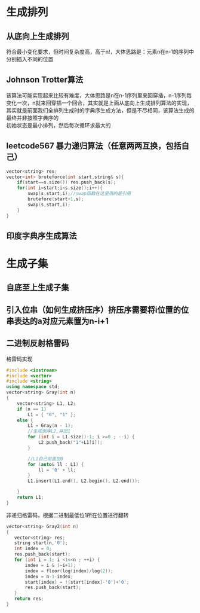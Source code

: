 # 生成排列
## 从底向上生成排列
符合最小变化要求，但时间复杂度高，高于n!，大体思路是：元素n在n-1的序列中分别插入不同的位置
## Johnson Trotter算法
该算法可能实现起来比较有难度，大体思路是n在n-1序列里来回穿插，n-1序列每变化一次，n就来回穿插一个回合，其实就是上面从底向上生成排列算法的实现，其实就是前面我们全排列生成时的字典序生成方法，但是不尽相同，该算法生成的最终并非按照字典序的  
初始状态是最小排列，然后每次循环求最大的
## leetcode567 暴力递归算法（任意两两互换，包括自己）
```cpp
vector<string> res;
vector<int> bruteforce(int start,string& s){
    if(start==s.size()) res.push_back(s);
    for(int i=start;i<s.size();i++){
        swap(s,start,i);//swap函数在这里用的是引用
        brutefore(start+1,s);
        swap(s,start,i);
    }
}
```
## 印度字典序生成算法
# 生成子集
## 自底至上生成子集
## 引入位串（如何生成挤压序）挤压序需要将i位置的位串表达的a对应元素置为n-i+1
## 二进制反射格雷码
格雷码实现
```cpp
#include <iostream>
#include <vector>
#include <string>
using namespace std;
vector<string> Gray(int n)
{
    vector<string> L1, L2;
    if (n == 1)
        L1 = { "0", "1" };
    else {
        L1 = Gray(n - 1);
        //生成倒序L2,并加1
        for (int i = L1.size()-1; i >=0 ; --i) {
            L2.push_back("1"+L1[i]);
        }

        //L1自己前面加0
        for (auto& ll : L1) {
            ll = '0' + ll;
        }
        L1.insert(L1.end(), L2.begin(), L2.end());

    }
    return L1;
}
 ```
 非递归格雷码，根据二进制最低位1所在位置进行翻转
 ```cpp
 vector<string> Gray2(int n)
{
    vector<string> res;
    string start(n,'0');
    int index = 0;
    res.push_back(start);
    for (int i = 1; i <1<<n ; ++i) {
        index = i & (~i+1);
        index = floor(log(index)/log(2));
        index = n-1-index;
        start[index] = !(start[index]-'0')+'0';
        res.push_back(start);
    }
    return res;
}
```
